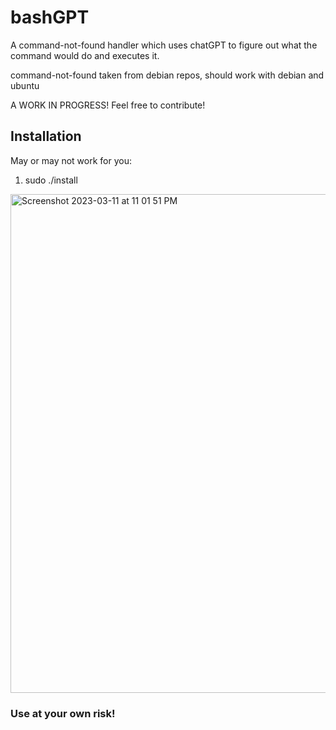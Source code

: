 # bashGPT

A command-not-found handler which uses chatGPT to figure out what the command would do and executes it.

command-not-found taken from debian repos, should work with debian and ubuntu

A WORK IN PROGRESS! 
Feel free to contribute!

## Installation
May or may not work for you:
1. sudo ./install
<img width="798" alt="Screenshot 2023-03-11 at 11 01 51 PM" src="https://user-images.githubusercontent.com/9205071/224523593-a4edde45-f7d6-42fa-a0b4-3134514a6cec.png">

### Use at your own risk!
